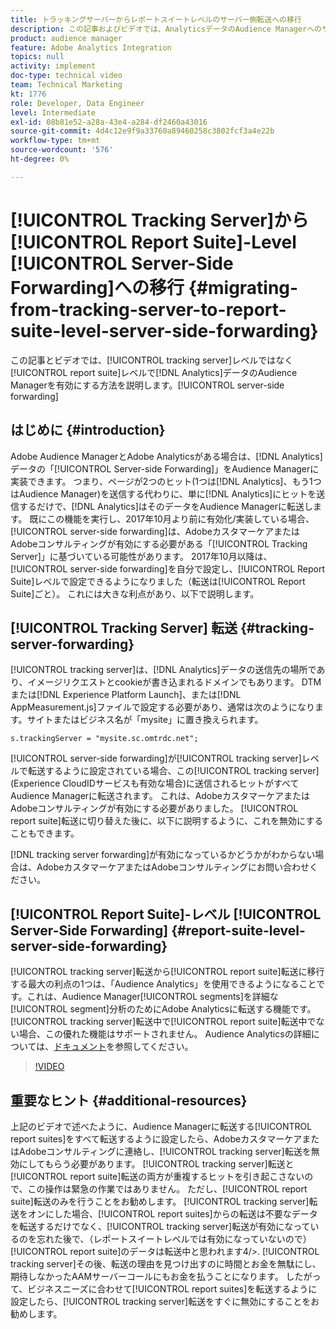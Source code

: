 ```yaml
---
title: トラッキングサーバーからレポートスイートレベルのサーバー側転送への移行
description: この記事およびビデオでは、AnalyticsデータのAudience Managerへのサーバー側転送を、トラッキングサーバーレベルではなく、レポートスイートレベルで有効にする方法について説明します。
product: audience manager
feature: Adobe Analytics Integration
topics: null
activity: implement
doc-type: technical video
team: Technical Marketing
kt: 1776
role: Developer, Data Engineer
level: Intermediate
exl-id: 08b81e52-a28a-43e4-a284-df2460a43016
source-git-commit: 4d4c12e9f9a33760a89460258c3802fcf3a4e22b
workflow-type: tm+mt
source-wordcount: '576'
ht-degree: 0%

---
```


# [!UICONTROL Tracking Server]から[!UICONTROL Report Suite]-Level [!UICONTROL Server-Side Forwarding]への移行 {#migrating-from-tracking-server-to-report-suite-level-server-side-forwarding}

この記事とビデオでは、[!UICONTROL tracking server]レベルではなく[!UICONTROL report suite]レベルで[!DNL Analytics]データのAudience Managerを有効にする方法を説明します。[!UICONTROL server-side forwarding]

## はじめに {#introduction}

Adobe Audience ManagerとAdobe Analyticsがある場合は、[!DNL Analytics]データの「[!UICONTROL Server-side Forwarding]」をAudience Managerに実装できます。 つまり、ページが2つのヒット(1つは[!DNL Analytics]、もう1つはAudience Manager)を送信する代わりに、単に[!DNL Analytics]にヒットを送信するだけで、[!DNL Analytics]はそのデータをAudience Managerに転送します。 既にこの機能を実行し、2017年10月より前に有効化/実装している場合、[!UICONTROL server-side forwarding]は、AdobeカスタマーケアまたはAdobeコンサルティングが有効にする必要がある「[!UICONTROL Tracking Server]」に基づいている可能性があります。 2017年10月以降は、[!UICONTROL server-side forwarding]を自分で設定し、[!UICONTROL Report Suite]レベルで設定できるようになりました（転送は[!UICONTROL Report Suite]ごと）。 これには大きな利点があり、以下で説明します。

## [!UICONTROL Tracking Server] 転送 {#tracking-server-forwarding}

[!UICONTROL tracking server]は、[!DNL Analytics]データの送信先の場所であり、イメージリクエストとcookieが書き込まれるドメインでもあります。 DTMまたは[!DNL Experience Platform Launch]、または[!DNL AppMeasurement.js]ファイルで設定する必要があり、通常は次のようになります。サイトまたはビジネス名が「mysite」に置き換えられます。

`s.trackingServer = "mysite.sc.omtrdc.net";`

[!UICONTROL server-side forwarding]が[!UICONTROL tracking server]レベルで転送するように設定されている場合、この[!UICONTROL tracking server](Experience CloudIDサービスも有効な場合)に送信されるヒットがすべてAudience Managerに転送されます。 これは、AdobeカスタマーケアまたはAdobeコンサルティングが有効にする必要がありました。 [!UICONTROL report suite]転送に切り替えた後に、以下に説明するように、これを無効にすることもできます。

[!DNL tracking server forwarding]が有効になっているかどうかがわからない場合は、AdobeカスタマーケアまたはAdobeコンサルティングにお問い合わせください。

## [!UICONTROL Report Suite]-レベル [!UICONTROL Server-Side Forwarding] {#report-suite-level-server-side-forwarding}

[!UICONTROL tracking server]転送から[!UICONTROL report suite]転送に移行する最大の利点の1つは、「Audience Analytics」を使用できるようになることです。これは、Audience Manager[!UICONTROL segments]を詳細な[!UICONTROL segment]分析のためにAdobe Analyticsに転送する機能です。 [!UICONTROL tracking server]転送中で[!UICONTROL report suite]転送中でない場合、この優れた機能はサポートされません。 Audience Analyticsの詳細については、[ドキュメント](https://experienceleague.adobe.com/docs/analytics/integration/audience-analytics/mc-audiences-aam.html)を参照してください。

>[!VIDEO](https://video.tv.adobe.com/v/23701/?quality=12)

## 重要なヒント {#additional-resources}

上記のビデオで述べたように、Audience Managerに転送する[!UICONTROL report suites]をすべて転送するように設定したら、AdobeカスタマーケアまたはAdobeコンサルティングに連絡し、[!UICONTROL tracking server]転送を無効にしてもらう必要があります。 [!UICONTROL tracking server]転送と[!UICONTROL report suite]転送の両方が重複するヒットを引き起こさないので、この操作は緊急の作業ではありません。 ただし、[!UICONTROL report suite]転送のみを行うことをお勧めします。 [!UICONTROL tracking server]転送をオンにした場合、[!UICONTROL report suites]からの転送は不要なデータを転送するだけでなく、[!UICONTROL tracking server]転送が有効になっているのを忘れた後で、（レポートスイートレベルでは有効になっていないので）[!UICONTROL report suite]のデータは転送中と思われます4/>. [!UICONTROL tracking server]その後、転送の理由を見つけ出すのに時間とお金を無駄にし、期待しなかったAAMサーバーコールにもお金を払うことになります。 したがって、ビジネスニーズに合わせて[!UICONTROL report suites]を転送するように設定したら、[!UICONTROL tracking server]転送をすぐに無効にすることをお勧めします。
